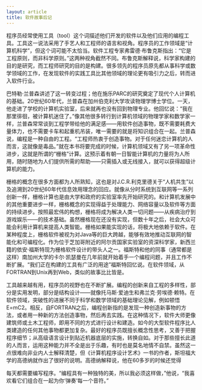 ```yaml
---
layout: article
title: 软件故事后记
---
```


程序员经常使用工具（tool）这个词描述他们开发的软件以及他们应用的编程工具。工具这一说法采用了手艺人和工程师的语言和视角。程序员的工作领域是“计算机科学”，但这个词可能不太恰当。软件工程专家弗雷德·布鲁克斯指出：“它是工程原则，而非科学原则。”这两种视角截然不同。布鲁克斯解释说，科学家构建的目的是研究，而工程师研究的目的是构建。很多领先的程序员原先都从事科学或数学领域的工作，在发现软件的实践工具比其他领域的理论更有吸引力之后，转而进入软件行业。

巴特勒·兰普森讲述了这一转变过程；他在施乐PARC的研究奠定了现代个人计算机的基础。20世纪60年代，兰普森在加州伯克利大学攻读物理学博士学位。一天，他走进了学校的计算机实验室，后来就再也没有回到物理专业。他回忆说：“我在那里徘徊，被计算机迷住了。”像其他很多转行到计算机领域的物理学家和数学家一样，兰普森常常谈到工程学带给他的满足感——用软件创造事物，既不需要耗费大量体力，也不需要卡车和起重机吊装，唯一需要的就是将知识组合在一起。兰普森说，编程是一种自由的工程。“工程师热衷于创造事物。对于任何迷恋计算机的人而言，这就像是毒品。”就在本书将要完成的时候，计算机领域又有了另一项革命性进步，这就是所谓的“栅格”计算。这预示着有朝一日智能计算机的力量将为人所用，随时随地为人们提供所需的帮助——只需插入或无线接入，就可以获得超级计算机的能力。

栅格的概念在很多方面都为人所熟知，这也是对J.C.R.利克里德关于“人机共生”以及追溯到20世纪60年代信息效用理念的回应。就像从分时系统到互联网等一系列创新一样，栅格计算也是由大学和政府的实验室率先开始研究的。和计算机发展中的其他重要进步一样，栅格概念的实现得益于处理能力、网络容量以及软件等方面的持续进步。按照最宏伟的构想，栅格将成为解决人类一切问题——从疾病治疗到游戏娱乐——的技术基础。虽然栅格现在还没有实现，但数十年之后，社会大众可能会利用计算机来提高人类智能。栅格如果能实现的话，将极大地依赖于软件。在某种程度上，栅格软件被视为对Java等的巨大跨越，能够有效地推动互联网的智能化和可编程化。作为位于芝加哥附近的阿尔贡国家实验室的资深科学家，新西兰籍的依安·福斯特现为栅格软件设计的带头人之一。福斯特和他的同事（通常都是这样）南加州大学的卡尔·凯瑟曼在几年前就开始着手一个编程问题，并且工作不断扩展。“我们正在构建的工具有广泛的用途”福斯特回忆说。在软件领域，从FORTRAN到Unix再到Web，类似的故事比比皆是。

工具越来越有用，程序员的视野也在不断扩展。编程的创新来自工程的多样性，部分是实用发明，部分是结构设计——就像托马斯·爱迪生和弗兰克·劳埃德·赖特。在软件领域，突破性的进展不同于科学和数学领域的基础理论见解，例如顿悟E=mC2。相反，自FORTRAN之后，编程创新指的是发现一种创造新事物的方法，或者用一种新的方法创造事物，然后再去实践。在这种情况下，软件大师更像建筑师或土木工程师，即用不同的方式进行设计和建造。如今的大型软件程序比人类建造的任何其他事物都更加复杂。最好的程序员既擅长概念性思考，又善于把握程序细节；从高级语言设计到贴近机器底层的实施，转换自如。对于那些擅长此道的人而言，运用这种能力并不全是出于乐趣，有时也是莫名地情不自禁。虽然这一点很难向非业内人士解释清楚，但《计算机程序设计艺术》一书的作者，斯坦福大学的高德纳就作出了很好的说明。高德纳解释说，他在60多岁的时候还觉得

每天都需要编写程序。“编程具有一种独特的美，所以我必须这样做，”他说，“我喜欢看它们组合在一起为你‘弹奏’每一个音符。”
